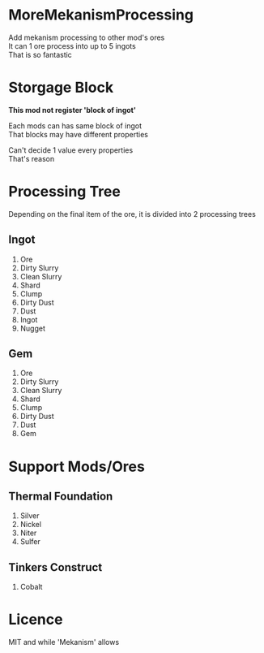 # MoreMekanismProcessing

Add mekanism processing to other mod's ores<br>
It can 1 ore process into up to 5 ingots<br>
That is so fantastic<br>

# Storgage Block

<b>This mod not register 'block of ingot'</b>

Each mods can has same block of ingot<br>
That blocks may have different properties<br>

Can't decide 1 value every properties<br>
That's reason

# Processing Tree

Depending on the final item of the ore, it is divided into 2 processing trees

## Ingot

1. Ore
2. Dirty Slurry
3. Clean Slurry
4. Shard
5. Clump
6. Dirty Dust
7. Dust
8. Ingot
9. Nugget

## Gem

1. Ore
2. Dirty Slurry
3. Clean Slurry
4. Shard
5. Clump
6. Dirty Dust
7. Dust
8. Gem

# Support Mods/Ores

## Thermal Foundation

1. Silver
2. Nickel
3. Niter
4. Sulfer

## Tinkers Construct

1. Cobalt

# Licence

MIT and while 'Mekanism' allows
